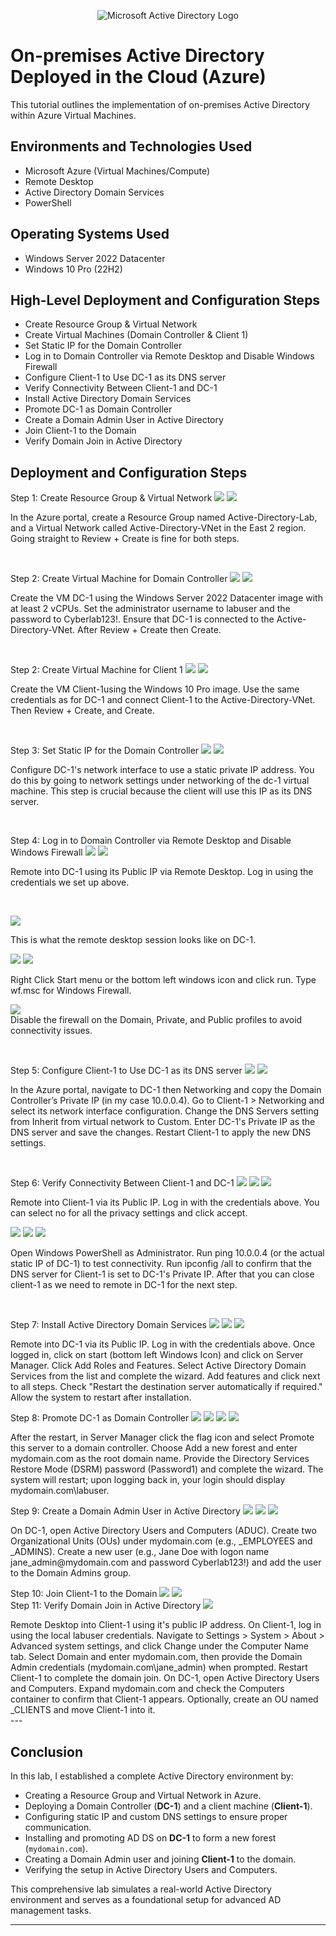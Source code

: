 <p align="center">
<img src="https://i.imgur.com/pU5A58S.png" alt="Microsoft Active Directory Logo"/>
</p>

<h1>On-premises Active Directory Deployed in the Cloud (Azure)</h1>
This tutorial outlines the implementation of on-premises Active Directory within Azure Virtual Machines.<br />



<h2>Environments and Technologies Used</h2>

- Microsoft Azure (Virtual Machines/Compute)
- Remote Desktop
- Active Directory Domain Services
- PowerShell

<h2>Operating Systems Used </h2>

- Windows Server 2022 Datacenter
- Windows 10 Pro (22H2)

<h2>High-Level Deployment and Configuration Steps</h2>

- Create Resource Group & Virtual Network
- Create Virtual Machines (Domain Controller & Client 1)
- Set Static IP for the Domain Controller
- Log in to Domain Controller via Remote Desktop and Disable Windows Firewall
- Configure Client-1 to Use DC-1 as its DNS server
- Verify Connectivity Between Client-1 and DC-1
- Install Active Directory Domain Services
- Promote DC-1 as Domain Controller
- Create a Domain Admin User in Active Directory
- Join Client-1 to the Domain
- Verify Domain Join in Active Directory

<h2>Deployment and Configuration Steps</h2>

<p>
 Step 1: Create Resource Group & Virtual Network
 <img src=https://github.com/user-attachments/assets/b997a664-34cc-4fce-9be2-57541b5fd675/>
 <img src=https://github.com/user-attachments/assets/23c3b5d6-6ae7-49cc-b617-3f3b841a7b26/>

</p>
<p>
In the Azure portal, create a Resource Group named Active-Directory-Lab, and a Virtual Network called Active-Directory-VNet in the East 2 region. Going straight to Review + Create is fine for both steps.
</p>
<br />

<p>
 Step 2: Create Virtual Machine for Domain Controller
<img src="https://github.com/user-attachments/assets/f9280da4-9930-4be2-9207-ad19663a865a"/>
<img src="https://github.com/user-attachments/assets/d35b3308-f9e3-40a3-a9b1-8b0f7921b3ec"/>

</p>
<p>
Create the VM DC-1 using the Windows Server 2022 Datacenter image with at least 2 vCPUs. Set the administrator username to labuser and the password to Cyberlab123!. Ensure that DC-1 is connected to the Active-Directory-VNet. After Review + Create then Create.
</p>
<br />

<p>
 Step 2: Create Virtual Machine for Client 1
<img src="https://github.com/user-attachments/assets/41f5e412-44e7-4b00-9be6-ce1d24b9fb0c"/>
<img src="https://github.com/user-attachments/assets/44ca1b34-67f3-4fab-9ecd-83818adaabcd"/>

</p>
<p>
Create the VM Client-1using the Windows 10 Pro image. Use the same credentials as for DC-1 and connect Client-1 to the Active-Directory-VNet. Then Review + Create, and Create.
</p>
<br />

<p>
 Step 3: Set Static IP for the Domain Controller
<img src="https://github.com/user-attachments/assets/d63f75ae-24d7-40fb-82d6-fc0e9929713c"/>
<img src="https://github.com/user-attachments/assets/b7fdf84d-c63c-45e0-bf04-894876f24e56"/>

</p>
<p>
Configure DC-1's network interface to use a static private IP address. You do this by going to network settings under networking of the dc-1 virtual machine. This step is crucial because the client will use this IP as its DNS server.
</p>
<br />

<p>
 Step 4: Log in to Domain Controller via Remote Desktop and Disable Windows Firewall
<img src="https://github.com/user-attachments/assets/9ce98f2c-2e4e-4ac9-8b57-c2bef90ae851"/>
<img src="https://github.com/user-attachments/assets/168044ad-e772-48b6-8166-75a6b0107107"/>

</p>
<p>
Remote into DC-1 using its Public IP via Remote Desktop. Log in using the credentials we set up above.
</p>
<br />

<p>
<img src="https://github.com/user-attachments/assets/463d7708-5e4c-4522-8632-cb0f24b96d5d"/>
<p>
This is what the remote desktop session looks like on DC-1.
</p>
<p>
<img src="https://github.com/user-attachments/assets/cc199de1-0369-4a4d-94a3-5f850a6ab6e1"/>
<img src="https://github.com/user-attachments/assets/5961ab1b-9d0a-4e3b-9868-9fc7cca1e4e4"/>
</p>
<p>
Right Click Start menu or the bottom left windows icon and click run. Type wf.msc for Windows Firewall.
</p>
<p>
 <img src="https://github.com/user-attachments/assets/6170e363-ecf3-4edf-9523-99d3d7fac268"/>
 <br />
 Disable the firewall on the Domain, Private, and Public profiles to avoid connectivity issues.
</p>
<br />

<p>
 Step 5: Configure Client-1 to Use DC-1 as its DNS server
<img src="https://github.com/user-attachments/assets/7b52e8ec-fb2d-4c5f-a1cf-76039b73e98e"/>
<img src="https://github.com/user-attachments/assets/4af3c22f-4b14-4019-8f81-d1d7847322c1"/>

</p>
<p>
In the Azure portal, navigate to DC-1 then Networking and copy the Domain Controller’s Private IP (in my case 10.0.0.4). Go to Client-1 > Networking and select its network interface configuration. Change the DNS Servers setting from Inherit from virtual network to Custom. Enter DC-1's Private IP as the DNS server and save the changes. Restart Client-1 to apply the new DNS settings.
</p>
<br />

<p>
 Step 6: Verify Connectivity Between Client-1 and DC-1
<img src="https://github.com/user-attachments/assets/0b67fd44-1095-4853-a12c-e859f39fe77f"/>
<img src="https://github.com/user-attachments/assets/b8e73753-f69c-44ec-8c69-5b78b7ba1482"/>
<img src="https://github.com/user-attachments/assets/e63a8ebb-171f-4a2e-9b59-f58fca44f428"/>
</p>
<p>
Remote into Client-1 via its Public IP. Log in with the credentials above. You can select no for all the privacy settings and click accept.
<br />

<p>
<img src="https://github.com/user-attachments/assets/e3c03fb4-1c83-4f28-82fd-3a1626c035b6"/>
<img src="https://github.com/user-attachments/assets/575c0993-f623-4e40-af54-0c77555b6807"/>
<img src="https://github.com/user-attachments/assets/1c8321b0-3ab7-4a74-bbc1-e6863351fc24"/>

</p>
<p>
Open Windows PowerShell as Administrator. Run ping 10.0.0.4 (or the actual static IP of DC-1) to test connectivity. Run ipconfig /all to confirm that the DNS server for Client-1 is set to DC-1's Private IP. After that you can close client-1 as we need to remote in DC-1 for the next step.
</p>
<br />

<p>
 Step 7: Install Active Directory Domain Services
<img src="https://github.com/user-attachments/assets/e72392df-829e-479d-b435-b64d215cdf5d"/>
<img src="https://github.com/user-attachments/assets/c87f18d5-fb30-49de-9703-35d89d1a0f6a"/>
<img src="https://github.com/user-attachments/assets/b5614164-101b-420a-b7f2-d699001e9d3a"/>
</p>
<p>
Remote into DC-1 via its Public IP. Log in with the credentials above. Once logged in, click on start (bottom left Windows Icon) and click on Server Manager. Click Add Roles and Features. Select Active Directory Domain Services from the list and complete the wizard. Add features and click next to all steps. Check "Restart the destination server automatically if required." Allow the system to restart after installation.
<br />

<p>
 Step 8: Promote DC-1 as Domain Controller
<img src="https://github.com/user-attachments/assets/9627c055-c4b8-4a85-bb07-396c468f29f6"/>
<img src="https://github.com/user-attachments/assets/518e0249-c342-40d8-9f3f-afd4a177689c"/>
<img src="https://github.com/user-attachments/assets/d1108b91-efdf-4584-90e3-11756dc1bf80"/>
<img src="https://github.com/user-attachments/assets/99f8c575-6fb8-452a-b084-ce4adaf66ced"/>
</p>
<p>
After the restart, in Server Manager click the flag icon and select Promote this server to a domain controller. Choose Add a new forest and enter mydomain.com as the root domain name. Provide the Directory Services Restore Mode (DSRM) password (Password1) and complete the wizard. The system will restart; upon logging back in, your login should display mydomain.com\labuser.
<br />

<p>
 Step 9: Create a Domain Admin User in Active Directory
<img src="https://github.com/user-attachments/assets/bb7fd9f9-e91b-4fe6-8c98-0c019c5c1e2d"/>
<img src="https://github.com/user-attachments/assets/e14cd81c-b1fe-44a2-9c62-59dad229ff7e"/>
<img src="https://github.com/user-attachments/assets/26be7822-10cd-4326-b909-605b68293078"/>
</p>
<p>
On DC-1, open Active Directory Users and Computers (ADUC). Create two Organizational Units (OUs) under mydomain.com (e.g., _EMPLOYEES and _ADMINS). Create a new user (e.g., Jane Doe with logon name jane_admin@mydomain.com and password Cyberlab123!) and add the user to the Domain Admins group.
<br />

<p>
 Step 10: Join Client-1 to the Domain
<img src="https://github.com/user-attachments/assets/1ab9b747-38f2-4fb2-8b7b-926999ddf4de"/>
<img src="https://github.com/user-attachments/assets/512d4226-bda4-4043-a150-1ea94d1415fe"/> <br />
 Step 11: Verify Domain Join in Active Directory
<img src="https://github.com/user-attachments/assets/f40100ec-0eb8-46fa-b118-594371373c0a"/>
</p>
<p>
Remote Desktop into Client-1 using it's public IP address. On Client-1, log in using the local labuser credentials. Navigate to Settings > System > About > Advanced system settings, and click Change under the Computer Name tab. Select Domain and enter mydomain.com, then provide the Domain Admin credentials (mydomain.com\jane_admin) when prompted. Restart Client-1 to complete the domain join. On DC-1, open Active Directory Users and Computers. Expand mydomain.com and check the Computers container to confirm that Client-1 appears. Optionally, create an OU named _CLIENTS and move Client-1 into it.
<br />
---

## Conclusion

In this lab, I established a complete Active Directory environment by:

- Creating a Resource Group and Virtual Network in Azure.
- Deploying a Domain Controller (**DC-1**) and a client machine (**Client-1**).
- Configuring static IP and custom DNS settings to ensure proper communication.
- Installing and promoting AD DS on **DC-1** to form a new forest (`mydomain.com`).
- Creating a Domain Admin user and joining **Client-1** to the domain.
- Verifying the setup in Active Directory Users and Computers.

This comprehensive lab simulates a real-world Active Directory environment and serves as a foundational setup for advanced AD management tasks.

---
